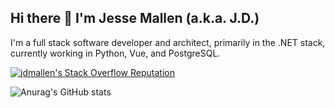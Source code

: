 ## Hi there 👋 I'm Jesse Mallen (a.k.a. J.D.)
I'm a full stack software developer and architect, primarily in the .NET stack, currently working in Python, Vue, and PostgreSQL.

[![jdmallen's Stack Overflow Reputation](https://img.shields.io/stackexchange/stackoverflow/r/3986790?color=orange&label=reputation&logo=stackoverflow&style=for-the-badge)](https://stackoverflow.com/users/3986790 "jdmallen's Stack Overflow Reputation")

![Anurag's GitHub stats](https://github-readme-stats.vercel.app/api?username=jdmallen&show_icons=true&theme=github_dark)


<!--
**jdmallen/jdmallen** is a ✨ _special_ ✨ repository because its `README.md` (this file) appears on your GitHub profile.

Here are some ideas to get you started:

- 🔭 I’m currently working on ...
- 🌱 I’m currently learning ...
- 👯 I’m looking to collaborate on ...
- 🤔 I’m looking for help with ...
- 💬 Ask me about ...
- 📫 How to reach me: ...
- 😄 Pronouns: ...
- ⚡ Fun fact: ...
-->
